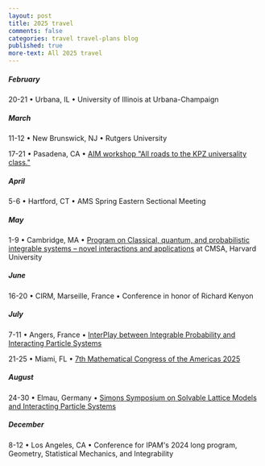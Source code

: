 ```yaml
---
layout: post
title: 2025 travel
comments: false
categories: travel travel-plans blog
published: true
more-text: All 2025 travel
---
```


<!-- ##### January -->

<!--more-->

##### February

20-21 &bull;
Urbana, IL &bull;
University of Illinois at Urbana-Champaign

##### March

11-12 &bull;
New Brunswick, NJ &bull;
Rutgers University

17-21 &bull;
Pasadena, CA &bull;
[AIM workshop "All roads to the KPZ universality class."](https://aimath.org/workshops/upcoming/roadtokpz/)


##### April

5-6 &bull;
Hartford, CT &bull;
AMS Spring Eastern Sectional Meeting

##### May

1-9 &bull;
Cambridge, MA &bull;
[Program on Classical, quantum, and probabilistic integrable systems – novel interactions and applications](https://cmsa.fas.harvard.edu/event/integrablesystems2025/)
at CMSA, Harvard University

##### June

16-20 &bull;
CIRM, Marseille, France &bull;
Conference in honor of Richard Kenyon



##### July

7-11 &bull;
Angers, France &bull;
[InterPlay between Integrable Probability and Interacting Particle Systems](https://sites.google.com/view/ip3-angers/home)


21-25 &bull;
Miami, FL &bull;
[7th Mathematical Congress of the Americas 2025](https://mca2025.org/)


##### August


24-30 &bull; Elmau, Germany &bull;  <a href="https://www.simonsfoundation.org/event/solvable-lattice-models-and-interacting-particle-systems-2025/">Simons Symposium on Solvable Lattice Models and Interacting Particle Systems</a>


<!-- ##### September -->

<!-- ##### October -->

<!-- 20-24 &bull; Pasadena, CA &bull; AIM SQuaRE -->

<!-- ##### November -->

##### December

8-12
&bull;
Los Angeles, CA
&bull;
Conference for IPAM's 2024 long program, Geometry, Statistical Mechanics, and Integrability
